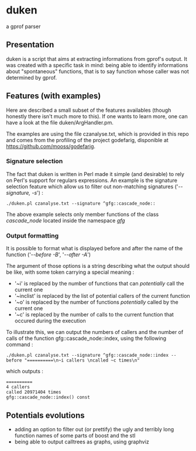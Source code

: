 # duken
a gprof parser

## Presentation

duken is a script that aims at extracting informations from gprof's output. It was created with a specific task in mind: being able to identify informations about "spontaneous" functions, that is to say function whose caller was not determined by gprof.

## Features (with examples)

Here are described a small subset of the features availables (though honestly there isn't much more to this). If one wants to learn more, one can have a look at the file duken/ArgHandler.pm.

The examples are using the file czanalyse.txt, which is provided in this repo and comes from the profiling of the project godefarig, disponible at <https://github.com/mooss/godefarig>.

### Signature selection

The fact that duken is written in Perl made it simple (and desirable) to rely on Perl's support for regulars expressions.
An example is the signature selection feature which allow us to filter out non-matching signatures ('*--signature, -s*') :

`./duken.pl czanalyse.txt --signature ^gfg::cascade_node::`

The above example selects only member functions of the class *cascade_node* located inside the namespace *gfg*

### Output formatting

It is possible to format what is displayed before and after the name of the function ('*--before -B*', '*--after -A*')

The argument of those options is a string describing what the output should be like, with some token carrying a special meaning :
- '~i' is replaced by the number of functions that can *potentially* call the current one
- '~inclist' is replaced by the list of potential callers of the current function
- '~o' is replaced by the number of functions *potentially* called by the current one
- '~c' is replaced by the number of calls to the current function that occured during the execution

To illustrate this, we can output the numbers of callers and the number of calls of the function gfg::cascade_node::index, using the following command :

`./duken.pl czanalyse.txt --signature ^gfg::cascade_node::index --before "==========\n~i callers \ncalled ~c times\n"`

which outputs :
```
==========
4 callers
called 20971404 times
gfg::cascade_node::index() const
```

## Potentials evolutions
- adding an option to filter out (or prettify) the ugly and terribly long function names of some parts of boost and the stl
- being able to output calltrees as graphs, using graphviz
